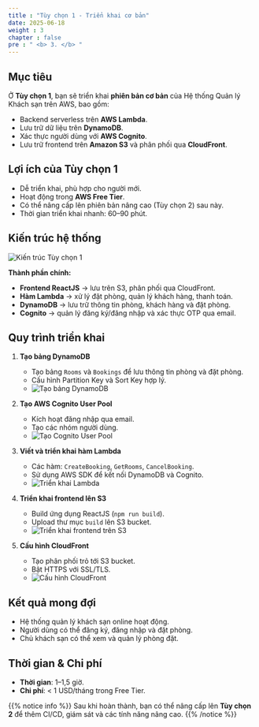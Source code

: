 ```yaml
---
title : "Tùy chọn 1 - Triển khai cơ bản"
date: 2025-06-18
weight : 3
chapter : false
pre : " <b> 3. </b> "
---
```


## Mục tiêu

Ở **Tùy chọn 1**, bạn sẽ triển khai **phiên bản cơ bản** của Hệ thống Quản lý Khách sạn trên AWS, bao gồm:
- Backend serverless trên **AWS Lambda**.
- Lưu trữ dữ liệu trên **DynamoDB**.
- Xác thực người dùng với **AWS Cognito**.
- Lưu trữ frontend trên **Amazon S3** và phân phối qua **CloudFront**.

## Lợi ích của Tùy chọn 1

- Dễ triển khai, phù hợp cho người mới.
- Hoạt động trong **AWS Free Tier**.
- Có thể nâng cấp lên phiên bản nâng cao (Tùy chọn 2) sau này.
- Thời gian triển khai nhanh: 60–90 phút.

## Kiến trúc hệ thống

![Kiến trúc Tùy chọn 1](images/option1_architecture.png)

**Thành phần chính:**
- **Frontend ReactJS** → lưu trên S3, phân phối qua CloudFront.
- **Hàm Lambda** → xử lý đặt phòng, quản lý khách hàng, thanh toán.
- **DynamoDB** → lưu trữ thông tin phòng, khách hàng và đặt phòng.
- **Cognito** → quản lý đăng ký/đăng nhập và xác thực OTP qua email.

## Quy trình triển khai

1. **Tạo bảng DynamoDB**
   - Tạo bảng `Rooms` và `Bookings` để lưu thông tin phòng và đặt phòng.
   - Cấu hình Partition Key và Sort Key hợp lý.
   - ![Tạo bảng DynamoDB](images/step1_dynamodb.png)

2. **Tạo AWS Cognito User Pool**
   - Kích hoạt đăng nhập qua email.
   - Tạo các nhóm người dùng.
   - ![Tạo Cognito User Pool](images/step2_cognito.png)

3. **Viết và triển khai hàm Lambda**
   - Các hàm: `CreateBooking`, `GetRooms`, `CancelBooking`.
   - Sử dụng AWS SDK để kết nối DynamoDB và Cognito.
   - ![Triển khai Lambda](images/step3_lambda.png)

4. **Triển khai frontend lên S3**
   - Build ứng dụng ReactJS (`npm run build`).
   - Upload thư mục `build` lên S3 bucket.
   - ![Triển khai frontend trên S3](images/step4_s3.png)

5. **Cấu hình CloudFront**
   - Tạo phân phối trỏ tới S3 bucket.
   - Bật HTTPS với SSL/TLS.
   - ![Cấu hình CloudFront](images/step5_cloudfront.png)

## Kết quả mong đợi

- Hệ thống quản lý khách sạn online hoạt động.
- Người dùng có thể đăng ký, đăng nhập và đặt phòng.
- Chủ khách sạn có thể xem và quản lý phòng đặt.

## Thời gian & Chi phí

- **Thời gian**: 1–1,5 giờ.
- **Chi phí**: < 1 USD/tháng trong Free Tier.

{{% notice info %}}
Sau khi hoàn thành, bạn có thể nâng cấp lên **Tùy chọn 2** để thêm CI/CD, giám sát và các tính năng nâng cao.
{{% /notice %}}
